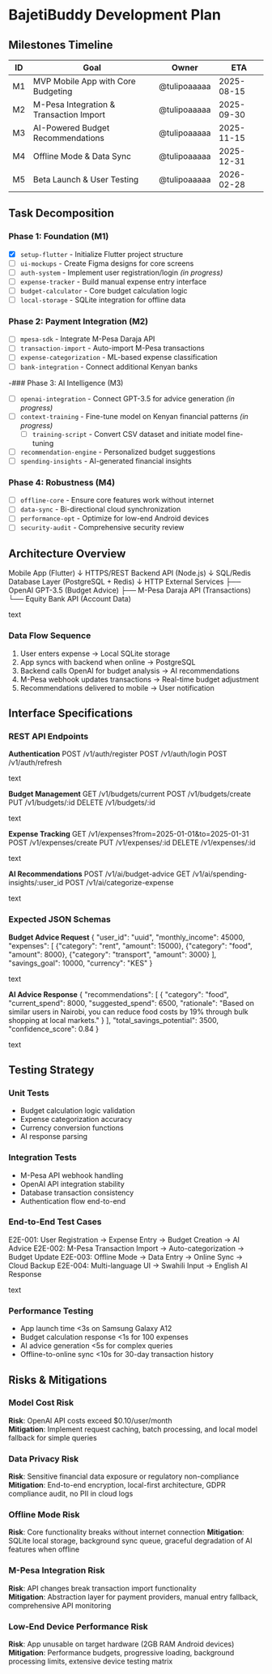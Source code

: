 # BajetiBuddy Development Plan

## Milestones Timeline

| ID | Goal | Owner | ETA |
|----|------|-------|-----|
| M1 | MVP Mobile App with Core Budgeting | @tulipoaaaaa | 2025-08-15 |
| M2 | M-Pesa Integration & Transaction Import | @tulipoaaaaa | 2025-09-30 |
| M3 | AI-Powered Budget Recommendations | @tulipoaaaaa | 2025-11-15 |
| M4 | Offline Mode & Data Sync | @tulipoaaaaa | 2025-12-31 |
| M5 | Beta Launch & User Testing | @tulipoaaaaa | 2026-02-28 |

## Task Decomposition

### Phase 1: Foundation (M1)
- [x] `setup-flutter` - Initialize Flutter project structure
- [ ] `ui-mockups` - Create Figma designs for core screens  
- [ ] `auth-system` - Implement user registration/login *(in progress)*
- [ ] `expense-tracker` - Build manual expense entry interface
- [ ] `budget-calculator` - Core budget calculation logic
- [ ] `local-storage` - SQLite integration for offline data

### Phase 2: Payment Integration (M2)  
- [ ] `mpesa-sdk` - Integrate M-Pesa Daraja API
- [ ] `transaction-import` - Auto-import M-Pesa transactions
- [ ] `expense-categorization` - ML-based expense classification
- [ ] `bank-integration` - Connect additional Kenyan banks

-### Phase 3: AI Intelligence (M3)
- [ ] `openai-integration` - Connect GPT-3.5 for advice generation *(in progress)*
- [ ] `context-training` - Fine-tune model on Kenyan financial patterns *(in progress)*
  - [ ] `training-script` - Convert CSV dataset and initiate model fine-tuning
- [ ] `recommendation-engine` - Personalized budget suggestions
- [ ] `spending-insights` - AI-generated financial insights

### Phase 4: Robustness (M4)
- [ ] `offline-core` - Ensure core features work without internet
- [ ] `data-sync` - Bi-directional cloud synchronization  
- [ ] `performance-opt` - Optimize for low-end Android devices
- [ ] `security-audit` - Comprehensive security review

## Architecture Overview

Mobile App (Flutter)
↓ HTTPS/REST
Backend API (Node.js)
↓ SQL/Redis
Database Layer (PostgreSQL + Redis)
↓ HTTP
External Services
├── OpenAI GPT-3.5 (Budget Advice)
├── M-Pesa Daraja API (Transactions)
└── Equity Bank API (Account Data)

text

### Data Flow Sequence
1. User enters expense → Local SQLite storage
2. App syncs with backend when online → PostgreSQL  
3. Backend calls OpenAI for budget analysis → AI recommendations
4. M-Pesa webhook updates transactions → Real-time budget adjustment
5. Recommendations delivered to mobile → User notification

## Interface Specifications

### REST API Endpoints

**Authentication**
POST /v1/auth/register
POST /v1/auth/login
POST /v1/auth/refresh

text

**Budget Management** 
GET /v1/budgets/current
POST /v1/budgets/create
PUT /v1/budgets/:id
DELETE /v1/budgets/:id

text

**Expense Tracking**
GET /v1/expenses?from=2025-01-01&to=2025-01-31
POST /v1/expenses/create
PUT /v1/expenses/:id
DELETE /v1/expenses/:id

text

**AI Recommendations**
POST /v1/ai/budget-advice
GET /v1/ai/spending-insights/:user_id
POST /v1/ai/categorize-expense

text

### Expected JSON Schemas

**Budget Advice Request**
{
"user_id": "uuid",
"monthly_income": 45000,
"expenses": [
{"category": "rent", "amount": 15000},
{"category": "food", "amount": 8000},
{"category": "transport", "amount": 3000}
],
"savings_goal": 10000,
"currency": "KES"
}

text

**AI Advice Response**
{
"recommendations": [
{
"category": "food",
"current_spend": 8000,
"suggested_spend": 6500,
"rationale": "Based on similar users in Nairobi, you can reduce food costs by 19% through bulk shopping at local markets."
}
],
"total_savings_potential": 3500,
"confidence_score": 0.84
}

text

## Testing Strategy

### Unit Tests
- Budget calculation logic validation
- Expense categorization accuracy  
- Currency conversion functions
- AI response parsing

### Integration Tests  
- M-Pesa API webhook handling
- OpenAI API integration stability
- Database transaction consistency
- Authentication flow end-to-end

### End-to-End Test Cases
E2E-001: User Registration → Expense Entry → Budget Creation → AI Advice
E2E-002: M-Pesa Transaction Import → Auto-categorization → Budget Update
E2E-003: Offline Mode → Data Entry → Online Sync → Cloud Backup
E2E-004: Multi-language UI → Swahili Input → English AI Response

text

### Performance Testing
- App launch time <3s on Samsung Galaxy A12
- Budget calculation response <1s for 100 expenses
- AI advice generation <5s for complex queries
- Offline-to-online sync <10s for 30-day transaction history

## Risks & Mitigations

### Model Cost Risk
**Risk**: OpenAI API costs exceed $0.10/user/month  
**Mitigation**: Implement request caching, batch processing, and local model 
fallback for simple queries

### Data Privacy Risk  
**Risk**: Sensitive financial data exposure or regulatory non-compliance
**Mitigation**: End-to-end encryption, local-first architecture, GDPR compliance 
audit, no PII in cloud logs

### Offline Mode Risk
**Risk**: Core functionality breaks without internet connection
**Mitigation**: SQLite local storage, background sync queue, graceful degradation 
of AI features when offline

### M-Pesa Integration Risk
**Risk**: API changes break transaction import functionality  
**Mitigation**: Abstraction layer for payment providers, manual entry fallback, 
comprehensive API monitoring

### Low-End Device Performance Risk
**Risk**: App unusable on target hardware (2GB RAM Android devices)
**Mitigation**: Performance budgets, progressive loading, background processing 
limits, extensive device testing matrix